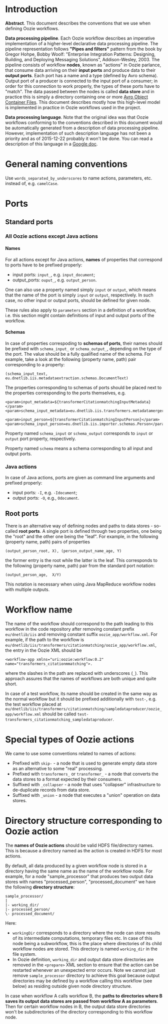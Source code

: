# Introduction

**Abstract**. This document describes the conventions that we use when defining Oozie workflows.

**Data processing pipeline**. Each Oozie workflow describes an imperative implementation of a higher-level declarative data processing pipeline. The pipeline representation follows **"Pipes and filters"** pattern from the book by Gregor Hohpe, Bobby Woolf: "Enterprise Integration Patterns: Designing, Building, and Deploying Messaging Solutions", Addison-Wesley, 2003. The pipeline consists of workflow **nodes**, known as "actions" in Oozie parlance, that consume data arriving on their **input ports** and produce data to their **output ports**. Each port has a name and a type (defined by Avro schema). Output port of a producer is connected to the input port of a consumer; in order for this connection to work properly, the types of these ports have to "match". The data passed between the nodes is called **data store** and in practice this is simply a directory containing one or more [Avro Object Container Files][]. This document describes mostly how this high-level model is implemented in practice in Oozie workflows used in the project.

**Data processing language**. Note that the original idea was that Oozie workflows conforming to the conventions described in this document would be automatically generated from a description of data processing pipeline. However, implementation of such description language has not been a priority and as of 2015-12-22 probably it won't be done. You can read a description of this language in a [Google doc][].

[Google doc]: https://docs.google.com/document/d/10dfvUV4V0bT2doUTgMi8MUMVkKNATorEg4LCH7RqZaE/edit?usp=sharing

# General naming conventions

Use `words_separated_by_underscores` to name actions, parameters, etc. instead of, e.g. `camelCase`.

# Ports

## Standard ports

### All Oozie actions except Java actions

#### Names

For all actions except for Java actions, **names** of properties that correspond to ports have to be prefixed properly:

- input ports: `input_`, e.g. `input_document`;
- output_ports: `ouput_`, e.g. `output_person`.

One can also use a property named simply `input` or `output`, which means that the name of the port is simply `input` or `output`, respectively. In such case, no other input or output ports, should be defined for given node.

These rules also apply to `parameters` section in a definition of a workflow, i.e. this section might contain definitions of input and output ports of the workflow.

#### Schemas

In case of properties correspoding to **schemas of ports**, their names should be prefixed with `schema_input_` or `schema_output_`, depending on the type of the port. The value should be a fully qualified name of the schema. For example, take a look at the following (property name, path) pair corresponding to a property:

    (schema_input_text, eu.dnetlib.iis.metadataextraction.schemas.DocumentText)


The properties corresponding to schemas of ports should be placed next to the properties corresponding to the ports themselves, e.g.

    <param>input_metadata=${transformerCitationmatchingInputMetadata}</param>
    <param>schema_input_metadata=eu.dnetlib.iis.transformers.metadatamerger.schemas.ExtractedDocumentMetadataMergedWithOriginal</param>

    <param>input_person=${transformerCitationmatchingInputPerson}</param>
    <param>schema_input_person=eu.dnetlib.iis.importer.schemas.Person</param>


Property named `schema_input` or `schema_output` corresponds to `input` or `output` port property, respectively.

Property named `schema` means a schema corresponding to all input and output ports.

### Java actions

In case of Java actions, ports are given as command line arguments and prefixed properly:

- input ports: `-I`, e.g. `-Idocument`;
- output ports: `-O`, e.g., `Odocument`.


## Root ports

There is an alternative way of defining nodes and paths to data stores - so-called **root ports**. A single port is defined through two properties, one being the "root" and the other one being the "leaf". For example, in the following (property name, path) pairs of properties

    (output_person_root, X), (person_output_name_age, Y)

the former entry is the root while the latter is the leaf. This corresponds to the following (property name, path) pair from the standard port notation: 

    (output_person_age,  X/Y)

This notation is necessary when using Java MapReduce workflow nodes with multiple outputs.

# Workflow name

The name of the workflow should correspond to the path leading to this workflow in the code repository after removing constant prefix `eu/dnetlib/iis` and removing constant suffix `oozie_app/workflow.xml`. For example, if the path to the workflow is `eu/dnetlib/iis/transformers/citationmatching/oozie_app/workflow.xml`, the entry in the Oozie XML should be

    <workflow-app xmlns="uri:oozie:workflow:0.2" name="transformers_citationmmatching">.

where the slashes in the path are replaced with underscores (`_`). This approach assures that the names of workflows are both unique and quite short.

In case of a test workflow, its name should be created in the same way as the normal workflow but it should be prefixed additionally with `test-`, e.g. the test workflow placed at `eu/dnetlib/iis/transformers/citationmatching/sampledataproducer/oozie_app/workflow.xml` should be called `test-transformers_citationmatching_sampledataproducer`.

# Special types of Oozie actions

We came to use some conventions related to names of actions:

- Prefixed with `skip-` - a node that is used to generate empty data store as an alternative to some "real" processing.
- Prefixed with `transformers_` or `transformer_` - a node that converts the data stores to a format expected by their consumers.
- Suffixed with `_collapser` - a node that uses "collapser" infrastructure to de-duplicate records from data store.
- Suffixed with `_union` - a node that executes a "union" operation on data stores.

# Directory structure corresponding to Oozie action

The **names of Oozie actions** should be valid HDFS file/directory names. This is because a directory named as the action is created in HDFS for most actions.

By default, all data produced by a given workflow node is stored in a directory having the same name as the name of the workflow node. For example, for a node "sample_processor" that produces two output data stores with names "processed_person", "processed_document" we have the following **directory structure**:

    sample_processor/
    |
    |- working_dir/
    |- processed_person/
    \- processed_document/


Here:

- `workingDir` corresponds to a directory where the node can store results of its intermediate computations, temporary files etc. In case of this node being a subworkflow, this is the place where directories of its child workflow nodes are stored. This directory is named `working_dir` in the file system.
- In Oozie definition, `working_dir` and output data store directories are removed in the `<prepare>` XML section to ensure that the action can be restarted whenever an unexpected error occurs. Note we cannot just remove `sample_processor` directory to achieve this goal because output directories may be defined by a workflow calling this workflow (see below) as residing outside given node directory structure.

In case when workflow A calls workflow B, the **paths to directories where B saves its output data stores are passed from workflow A as parameters**. Then for certain workflow nodes in B, the output data store directories won't be subdirectories of the directory corresponding to this workflow node.

[Avro Object Container Files]: http://avro.apache.org/docs/1.7.7/spec.html#Object+Container+Files
